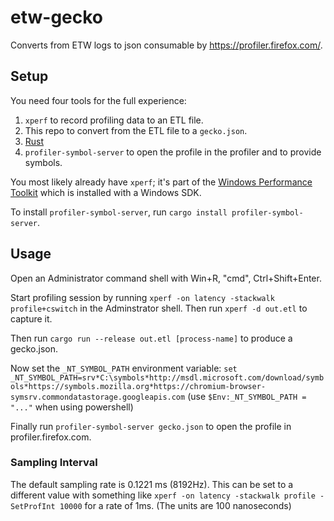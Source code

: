 # etw-gecko

Converts from ETW logs to json consumable by https://profiler.firefox.com/.

## Setup

You need four tools for the full experience:

 1. `xperf` to record profiling data to an ETL file.
 2. This repo to convert from the ETL file to a `gecko.json`.
 3. [Rust](https://rustup.rs/)
 4. `profiler-symbol-server` to open the profile in the profiler and to provide symbols.

You most likely already have `xperf`; it's part of the [Windows Performance Toolkit](https://docs.microsoft.com/en-us/windows-hardware/test/wpt/) which is installed with a Windows SDK.

To install `profiler-symbol-server`, run `cargo install profiler-symbol-server`.

## Usage

Open an Administrator command shell with Win+R, "cmd", Ctrl+Shift+Enter.

Start profiling session by running `xperf -on latency -stackwalk profile+cswitch` in the Adminstrator shell. Then run `xperf -d out.etl` to capture it.

Then run `cargo run --release out.etl [process-name]` to produce a gecko.json.

Now set the `_NT_SYMBOL_PATH` environment variable: `set _NT_SYMBOL_PATH=srv*C:\symbols*http://msdl.microsoft.com/download/symbols*https://symbols.mozilla.org*https://chromium-browser-symsrv.commondatastorage.googleapis.com`
(use `$Env:_NT_SYMBOL_PATH = "..."` when using powershell)

Finally run `profiler-symbol-server gecko.json` to open the profile in profiler.firefox.com.

### Sampling Interval

The default sampling rate is 0.1221 ms (8192Hz). This can be set to a different value
with something like `xperf -on latency -stackwalk profile -SetProfInt 10000` for a rate
of 1ms. (The units are 100 nanoseconds)

